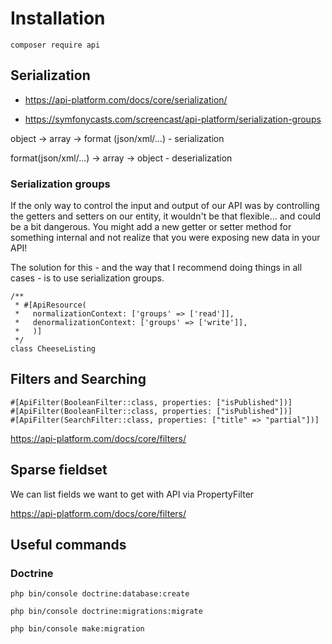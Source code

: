 # Installation

`composer require api`

## Serialization

- https://api-platform.com/docs/core/serialization/

- https://symfonycasts.com/screencast/api-platform/serialization-groups

object -> array -> format (json/xml/...) - serialization

format(json/xml/...) -> array -> object - deserialization

### Serialization groups

If the only way to control the input and output of our API was by controlling the getters and setters on our entity, it wouldn't be that flexible... and could be a bit dangerous. You might add a new getter or setter method for something internal and not realize that you were exposing new data in your API!

The solution for this - and the way that I recommend doing things in all cases - is to use serialization groups.

```
/**
 * #[ApiResource(
 *   normalizationContext: ['groups' => ['read']],
 *   denormalizationContext: ['groups' => ['write']],
 *   )]
 */
class CheeseListing
```

## Filters and Searching
```
#[ApiFilter(BooleanFilter::class, properties: ["isPublished"])]
#[ApiFilter(BooleanFilter::class, properties: ["isPublished"])]
#[ApiFilter(SearchFilter::class, properties: ["title" => "partial"])]
```


https://api-platform.com/docs/core/filters/

## Sparse fieldset

We can list fields we want to get with API via PropertyFilter

https://api-platform.com/docs/core/filters/



## Useful commands
### Doctrine

`php bin/console doctrine:database:create`

`php bin/console doctrine:migrations:migrate`

`php bin/console make:migration`

